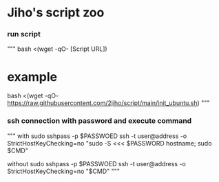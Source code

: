 # Jiho's script zoo

### run script
"""
bash <(wget -qO- [Script URL])

# example
bash <(wget -qO- https://raw.githubusercontent.com/2jiho/script/main/init_ubuntu.sh)
"""

### ssh connection with password and execute command
""" 
with sudo
sshpass -p $PASSWOED ssh -t user@address -o StrictHostKeyChecking=no "sudo -S <<< $PASSWORD hostname; sudo $CMD"

without sudo
sshpass -p $PASSWOED ssh -t user@address -o StrictHostKeyChecking=no "$CMD"
"""
